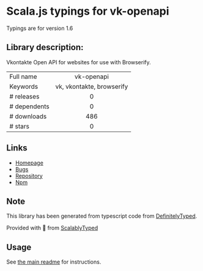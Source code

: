 
# Scala.js typings for vk-openapi

Typings are for version 1.6

## Library description:
Vkontakte Open API for websites for use with Browserify.

|                    |                 |
| ------------------ | :-------------: |
| Full name          | vk-openapi |
| Keywords           | vk, vkontakte, browserify |
| # releases         | 0 |
| # dependents       | 0 |
| # downloads        | 486 |
| # stars            | 0 |

## Links
- [Homepage](https://github.com/ololoepepe/vk-openapi)
- [Bugs](https://github.com/ololoepepe/vk-openapi/issues)
- [Repository](https://github.com/ololoepepe/vk-openapi)
- [Npm](https://www.npmjs.com/package/vk-openapi)
    


## Note
This library has been generated from typescript code from [DefinitelyTyped](https://definitelytyped.org).

Provided with :purple_heart: from [ScalablyTyped](https://github.com/oyvindberg/ScalablyTyped)

## Usage
See [the main readme](../../readme.md) for instructions.


